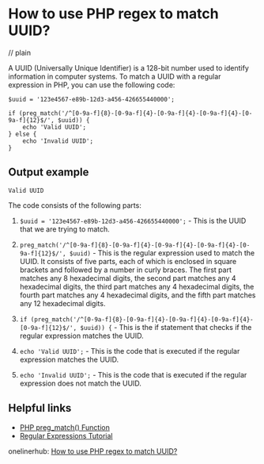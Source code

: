 # How to use PHP regex to match UUID?
// plain

A UUID (Universally Unique Identifier) is a 128-bit number used to identify information in computer systems. To match a UUID with a regular expression in PHP, you can use the following code:

```
$uuid = '123e4567-e89b-12d3-a456-426655440000';

if (preg_match('/^[0-9a-f]{8}-[0-9a-f]{4}-[0-9a-f]{4}-[0-9a-f]{4}-[0-9a-f]{12}$/', $uuid)) {
    echo 'Valid UUID';
} else {
    echo 'Invalid UUID';
}
```

## Output example

```
Valid UUID
```

The code consists of the following parts:

1. `$uuid = '123e4567-e89b-12d3-a456-426655440000';` - This is the UUID that we are trying to match.

2. `preg_match('/^[0-9a-f]{8}-[0-9a-f]{4}-[0-9a-f]{4}-[0-9a-f]{4}-[0-9a-f]{12}$/', $uuid)` - This is the regular expression used to match the UUID. It consists of five parts, each of which is enclosed in square brackets and followed by a number in curly braces. The first part matches any 8 hexadecimal digits, the second part matches any 4 hexadecimal digits, the third part matches any 4 hexadecimal digits, the fourth part matches any 4 hexadecimal digits, and the fifth part matches any 12 hexadecimal digits.

3. `if (preg_match('/^[0-9a-f]{8}-[0-9a-f]{4}-[0-9a-f]{4}-[0-9a-f]{4}-[0-9a-f]{12}$/', $uuid)) {` - This is the if statement that checks if the regular expression matches the UUID.

4. `echo 'Valid UUID';` - This is the code that is executed if the regular expression matches the UUID.

5. `echo 'Invalid UUID';` - This is the code that is executed if the regular expression does not match the UUID.

## Helpful links

- [PHP preg_match() Function](https://www.w3schools.com/php/func_preg_match.asp)
- [Regular Expressions Tutorial](https://www.regular-expressions.info/tutorial.html)

onelinerhub: [How to use PHP regex to match UUID?](https://onelinerhub.com/php-regex/how-to-use-php-regex-to-match-uuid)